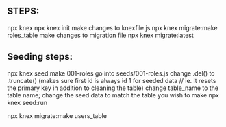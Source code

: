 ## STEPS: 
npx knex
npx knex init
make changes to knexfile.js
npx knex migrate:make roles_table
make changes to migration file
npx knex migrate:latest

## Seeding steps:
npx knex seed:make 001-roles
go into seeds/001-roles.js
  change .del() to .truncate() (makes sure first id is always id 1 for seeded data // ie. it resets the primary key in addition to cleaning the table)
  change table_name to the table name;
  change the seed data to match the table you wish to make
npx knex seed:run

npx knex migrate:make users_table